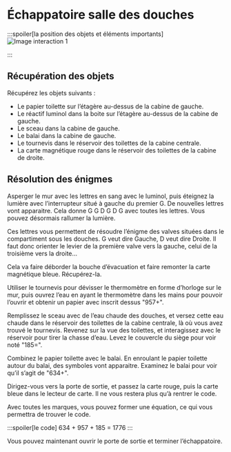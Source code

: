 # Échappatoire salle des douches

:::spoiler[la position des objets et éléments importants]
![Image interaction 1](/assets/jeu/999/guide/echappatoires/salle_des_douches/interaction_1.webp)

:::

## Récupération des objets

Récupérez les objets suivants :
- Le papier toilette sur l’étagère au-dessus de la cabine de gauche.
- Le réactif luminol dans la boite sur l’étagère au-dessus de la cabine de gauche.
- Le sceau dans la cabine de gauche.
- Le balai dans la cabine de gauche.
- Le tournevis dans le réservoir des toilettes de la cabine centrale.
- La carte magnétique rouge dans le réservoir des toilettes de la cabine de droite.

## Résolution des énigmes

Asperger le mur avec les lettres en sang avec le luminol, puis éteignez la lumière avec l’interrupteur situé à gauche du premier G. De nouvelles lettres vont apparaitre. Cela donne G G D  G D G avec toutes les lettres. Vous pouvez désormais rallumer la lumière.

Ces lettres vous permettent de résoudre l’énigme des valves situées dans le compartiment sous les douches. G veut dire Gauche, D veut dire Droite. Il faut donc orienter le levier de la première valve vers la gauche, celui de la troisième vers la droite…

Cela va faire déborder la bouche d’évacuation et faire remonter la carte magnétique bleue. Récupérez-la.

Utiliser le tournevis pour dévisser le thermomètre en forme d’horloge sur le mur, puis ouvrez l’eau en ayant le thermomètre dans les mains pour pouvoir l’ouvrir et obtenir un papier avec inscrit dessus "957+".

Remplissez le sceau avec de l’eau chaude des douches, et versez cette eau chaude dans le réservoir des toilettes de la cabine centrale, là où vous avez trouvé le tournevis. Revenez sur la vue des toilettes, et interagissez avec le réservoir pour tirer la chasse d’eau. Levez le couvercle du siège pour voir noté "185=".

Combinez le papier toilette avec le balai. En enroulant le papier toilette autour du balai, des symboles vont apparaitre. Examinez le balai pour voir qu’il s’agit de "634+".

Dirigez-vous vers la porte de sortie, et passez la carte rouge, puis la carte bleue dans le lecteur de carte. Il ne vous restera plus qu’à rentrer le code.

Avec toutes les marques, vous pouvez former une équation, ce qui vous permettra de trouver le code.


:::spoiler[le code]
634 + 957 + 185 = 1776
:::

Vous pouvez maintenant ouvrir le porte de sortie et terminer l’échappatoire.